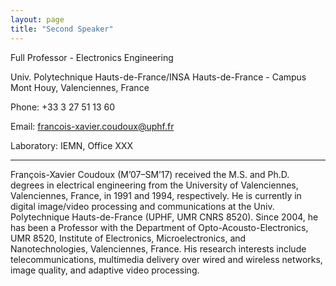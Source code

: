 ```yaml
---
layout: page
title: "Second Speaker"
---
```


Full Professor - Electronics Engineering

Univ. Polytechnique Hauts-de-France/INSA Hauts-de-France - Campus Mont Houy, Valenciennes, France

Phone: +33 3 27 51 13 60

Email: francois-xavier.coudoux@uphf.fr

Laboratory: IEMN, Office XXX

---

François-Xavier Coudoux (M’07–SM’17) received the M.S. and Ph.D. degrees in electrical engineering from the University of Valenciennes, Valenciennes, France, in 1991 and 1994, respectively. He is currently in digital image/video processing and communications at the Univ. Polytechnique Hauts-de-France (UPHF, UMR CNRS 8520). Since 2004, he has been a Professor with the Department of Opto-Acousto-Electronics, UMR 8520, Institute of Electronics, Microelectronics, and Nanotechnologies, Valenciennes, France. His research interests include telecommunications, multimedia delivery over wired and wireless networks, image quality, and adaptive video processing.
